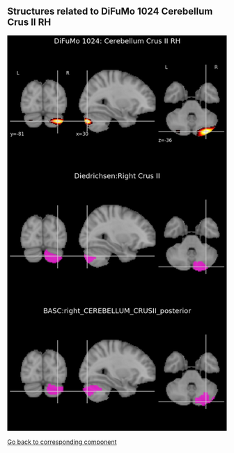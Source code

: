 


## Structures related to DiFuMo 1024 Cerebellum Crus II RH

![999](999.jpg "Structures related to DiFuMo 1024 Cerebellum Crus II RH")

[Go back to corresponding component](https://parietal-inria.github.io/DiFuMo/1024/html/999.html)